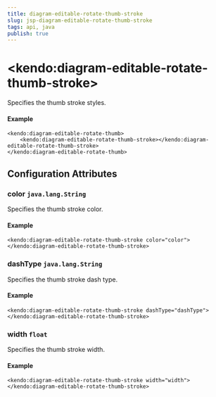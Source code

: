 ```yaml
---
title: diagram-editable-rotate-thumb-stroke
slug: jsp-diagram-editable-rotate-thumb-stroke
tags: api, java
publish: true
---
```


# \<kendo:diagram-editable-rotate-thumb-stroke\>

Specifies the thumb stroke styles.

#### Example
    <kendo:diagram-editable-rotate-thumb>
        <kendo:diagram-editable-rotate-thumb-stroke></kendo:diagram-editable-rotate-thumb-stroke>
    </kendo:diagram-editable-rotate-thumb>

## Configuration Attributes

### color `java.lang.String`

Specifies the thumb stroke color.

#### Example
    <kendo:diagram-editable-rotate-thumb-stroke color="color">
    </kendo:diagram-editable-rotate-thumb-stroke>

### dashType `java.lang.String`

Specifies the thumb stroke dash type.

#### Example
    <kendo:diagram-editable-rotate-thumb-stroke dashType="dashType">
    </kendo:diagram-editable-rotate-thumb-stroke>

### width `float`

Specifies the thumb stroke width.

#### Example
    <kendo:diagram-editable-rotate-thumb-stroke width="width">
    </kendo:diagram-editable-rotate-thumb-stroke>

